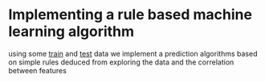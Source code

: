 # Implementing a rule based machine learning algorithm
using some [train](https://github.com/AMNAALMGLY/AMMI2021_Bootcamp_project/blob/master/train_data.txt) and [test](https://github.com/AMNAALMGLY/AMMI2021_Bootcamp_project/blob/master/test_data.txt) data we implement a prediction algorithms based on simple rules deduced from exploring the data and the correlation between features

